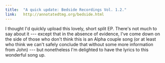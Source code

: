 ```yaml
---
title:  "A quick update: Bedside Recordings Vol. 1.2."
link:   http://annotatedtmg.org/bedside.html
---
```


I thought I'd quickly upload this lovely, short split EP. There's not much to
say about it --- except that in the absence of evidence, I've come down on the
side of those who don't think this is an Alpha couple song (or at least who
think we can't safely conclude that without some more information from John)
--- but nonetheless I'm delighted to have the lyrics to this wonderful song
up.
